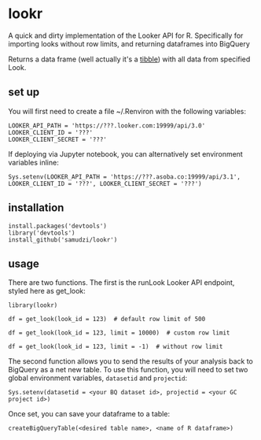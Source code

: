 # lookr

A quick and dirty implementation of the Looker API for R.  Specifically for importing looks without row limits, and returning dataframes into BigQuery

Returns a data frame (well actually it's a [tibble](https://cran.r-project.org/web/packages/tibble/vignettes/tibble.html)) with all data from specified Look.

## set up

You will first need to create a file ~/.Renviron with the following variables:

```
LOOKER_API_PATH = 'https://???.looker.com:19999/api/3.0'
LOOKER_CLIENT_ID = '???'
LOOKER_CLIENT_SECRET = '???'
```

If deploying via Jupyter notebook, you can alternatively set environment variables inline:

```
Sys.setenv(LOOKER_API_PATH = 'https://???.asoba.co:19999/api/3.1', LOOKER_CLIENT_ID = '???', LOOKER_CLIENT_SECRET = '???')
```

## installation

```
install.packages('devtools')
library('devtools')
install_github('samudzi/lookr')
```

## usage

There are two functions.  The first is the runLook Looker API endpoint, styled here as get_look:

```
library(lookr)

df = get_look(look_id = 123)  # default row limit of 500

df = get_look(look_id = 123, limit = 10000)  # custom row limit

df = get_look(look_id = 123, limit = -1)  # without row limit
```

The second function allows you to send the results of your analysis back to BigQuery as a net new table.  To use this function, you will need to set two global environment variables, `datasetid` and `projectid`:

```
Sys.setenv(datasetid = <your BQ dataset id>, projectid = <your GC project id>)
```

Once set, you can save your dataframe to a table:

```
createBigQueryTable(<desired table name>, <name of R dataframe>)
```
